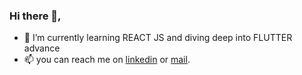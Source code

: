 ### Hi there 👋,

<!--
**shikharx06/shikharx06** is a ✨ _special_ ✨ repository because its `README.md` (this file) appears on your GitHub profile.
-->
- 🌱 I’m currently learning REACT JS and diving deep into FLUTTER advance
- 📫 you can reach me on [linkedin](https://www.linkedin.com/in/shikharx06) or [mail](shikharswat64@gmail.com). 


